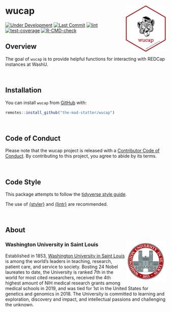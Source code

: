
<!-- README.md is generated from README.Rmd. Please edit that file -->

# wucap <img src="man/figures/wucap_hex.png" align="right" width="125px" />

<!-- badges: start -->

[![Under
Development](https://img.shields.io/badge/status-under%20development-red.svg)](https://github.com/the-mad-statter/wucap)
[![Last
Commit](https://img.shields.io/github/last-commit/the-mad-statter/wucap.svg)](https://github.com/the-mad-statter/wucap/commits/master)
[![lint](https://github.com/the-mad-statter/wucap/actions/workflows/lint.yaml/badge.svg)](https://github.com/the-mad-statter/wucap/actions/workflows/lint.yaml)
[![test-coverage](https://github.com/the-mad-statter/wucap/actions/workflows/test-coverage.yaml/badge.svg)](https://github.com/the-mad-statter/wucap/actions/workflows/test-coverage.yaml)
[![R-CMD-check](https://github.com/the-mad-statter/wucap/actions/workflows/R-CMD-check.yaml/badge.svg)](https://github.com/the-mad-statter/wucap/actions/workflows/R-CMD-check.yaml)
<!-- badges: end -->

## Overview

The goal of `wucap` is to provide helpful functions for interacting with
REDCap instances at WashU.

<br />

## Installation

You can install `wucap` from
[GitHub](https://github.com/the-mad-statter/wucap) with:

``` r
remotes::install_github("the-mad-statter/wucap")
```

<br />

## Code of Conduct

Please note that the wucap project is released with a [Contributor Code
of
Conduct](https://contributor-covenant.org/version/2/0/CODE_OF_CONDUCT.html).
By contributing to this project, you agree to abide by its terms.

<br />

## Code Style

This package attempts to follow the [tidyverse style
guide](https://style.tidyverse.org/index.html).

The use of [{styler}](https://github.com/r-lib/styler) and
[{lintr}](https://github.com/r-lib/lintr) are recommended.

<br />

## About

### Washington University in Saint Louis <img src="man/figures/brookings_seal.png" align="right" width="125px"/>

Established in 1853, [Washington University in Saint
Louis](https://www.wustl.edu) is among the world’s leaders in teaching,
research, patient care, and service to society. Bosting 24 Nobel
laureates to date, the University is ranked 7th in the world for most
cited researchers, received the 4th highest amount of NIH medical
research grants among medical schools in 2019, and was tied for 1st in
the United States for genetics and genomics in 2018. The University is
committed to learning and exploration, discovery and impact, and
intellectual passions and challenging the unknown.
